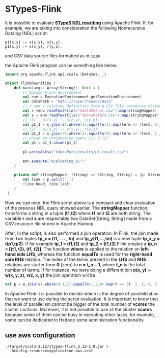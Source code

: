 # STypeS-Flink

It is possible to evaluate [**STypeS NDL rewriting**](https://github.com/srapisarda/stypes) using Apache Flink. 
If, for example, we are taking into consideration the following Nonrecursive Datalog (NDL) script:
 ```
p1(x,y) :− s(z,y), s(x,y).
p1(x,y) :− s(x,y), r(y,z).
```

and CSV data source files formatted as in [r.csv](https://github.com/srapisarda/stypes-flink/blob/master/src/test/resources/benchmark/Lines/data/csv/1.ttl-R.csv)

the Apache Flink program can be something like below:
```scala
import org.apache.flink.api.scala.{DataSet, _}

object FlinkRewriting {
    def main(args: Array[String]): Unit = {
        // Apache Flink environment 
        val env = ExecutionEnvironment.getExecutionEnvironment
        val dataPath = "hdfs:///user/hduser/data"  
        // r and s relation definition from a CSV file resources stored in hadoop
        val r =env.readTextFile(s"$dataPath/r.csv").map(stringMapper) 
        val s = env.readTextFile(s"$dataPath/s.csv").map(stringMapper)
        // (1) - p1(x,y) :− s(z,y), s(x,y).
        val p1_1 = s.join(s).where(1).equalTo(1).map(term => (term. 2._1, term. 1._2)) 
        // (2) - p1(x,y) :− s(x,y), r(y,z).
        val p1_2 = s.join(r).where(1).equalTo(0).map(term => (term. 1._1, term. 2._1)) 
        // Union on conjunctive query (1) V (2) 
        val p1 = p1_1.union(p1_2) 
        
        p1.writeAsCsv("$dataPath/results/p1-result.csv")
        
        env.execute("evaluating p1")
    }
    
    private def stringMapper: (String) => (String, String) = (p: String) => { 
        val line = p.split(',')
        (line.head, line.last)
    }
 }
```

How we can note, the Flink script above is a compact and clear evaluation of the previous NDL query showed earlier. 
The **stringMapper** function, transforms a string in a tuple **(t1,t2)** where **t1** and **t2** are both string. 
The variable **r** and **s** are respectably two DataSet[String, String] made from a CSV resource file stored in Apache Hadoop.

After, in the script, is also performed a join operation. 
In Flink, the join made from two tuples **tp_x = (t1, . . . , tn)** and **tp_y(t1,...,tm)** is a new tuple **tp_x_y = (tp1,tp2)**. 
If for example **tp_1 = (t1,t2)** and **tp_2 = (t1,t2)** Flink creates a **tp_n = [(t1, t2), (t1, t2)]**. 
The function **where** is applied to the relation on **left-hand side LHS**, whereas the function **equalTo** is used for the **right-hand side RHS** relation. 
The index of the terms present in the **LHS** and **RHS** relations are starter form **0** (zero) to **n = t_n − 1**, where **t_n** is the total number of terms. 
If for instance, we were doing a different join **p(x, y) :- w(x, y, z), v(z, x, y)** the join operation will be
```scala
val p = w.join(v).where(0,1,2).equalTo(1,2,0).map(t => (t. 1. 1, t. 2. 3)
```
In Apache Flink it is possible to decide which is the degree of parallelization that we want to use during the script evaluation. 
It is important to know that the level of parallelism cannot be bigger of the total number of **vcores** the cluster contains. 
Moreover, it is not possible to use all the cluster **vcores** because some of them can be busy in executing other tasks, 
for example, some can be dedicated to Hadoop some administration functionality.

## use aws configuration
```shell
./target/scala-2.12/stypes-flink_2.12-1.0.jar \
  -Dconfig.resource=application-aws.conf 
  
```
